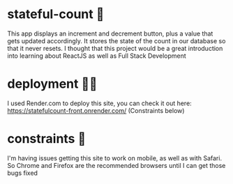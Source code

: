 # stateful-count 🔢
This app displays an increment and decrement button, plus a value that gets updated accordingly. It stores the state of the count in our database so that it never resets. I thought that this project would be a great introduction into learning about ReactJS as well as Full Stack Development

# deployment 👨‍💻
I used Render.com to deploy this site, you can check it out here: https://statefulcount-front.onrender.com/ (Constraints below)

# constraints 🚫
I'm having issues getting this site to work on mobile, as well as with Safari. So Chrome and Firefox are the recommended browsers until I can get 
those bugs fixed
